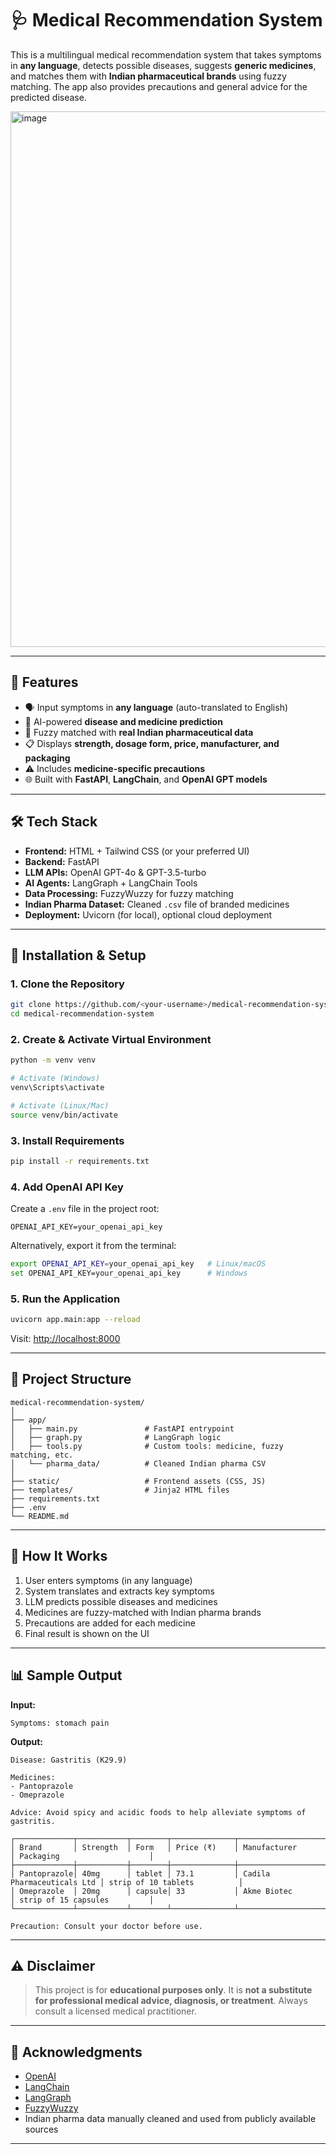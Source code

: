 # 🩺 Medical Recommendation System

This is a multilingual medical recommendation system that takes symptoms in **any language**, detects possible diseases, suggests **generic medicines**, and matches them with **Indian pharmaceutical brands** using fuzzy matching. The app also provides precautions and general advice for the predicted disease.

<img width="803" height="857" alt="image" src="https://github.com/user-attachments/assets/f04bbf42-046f-4840-8796-199c02b3987f" />

---

## 🚀 Features

- 🗣️ Input symptoms in **any language** (auto-translated to English)
- 🧠 AI-powered **disease and medicine prediction**
- 💊 Fuzzy matched with **real Indian pharmaceutical data**
- 📋 Displays **strength, dosage form, price, manufacturer, and packaging**
- ⚠️ Includes **medicine-specific precautions**
- 🌐 Built with **FastAPI**, **LangChain**, and **OpenAI GPT models**

---

## 🛠️ Tech Stack

- **Frontend:** HTML + Tailwind CSS (or your preferred UI)
- **Backend:** FastAPI
- **LLM APIs:** OpenAI GPT-4o & GPT-3.5-turbo
- **AI Agents:** LangGraph + LangChain Tools
- **Data Processing:** FuzzyWuzzy for fuzzy matching
- **Indian Pharma Dataset:** Cleaned `.csv` file of branded medicines
- **Deployment:** Uvicorn (for local), optional cloud deployment

---

## 🧪 Installation & Setup

### 1. Clone the Repository

```bash
git clone https://github.com/<your-username>/medical-recommendation-system.git
cd medical-recommendation-system
```

### 2. Create & Activate Virtual Environment

```bash
python -m venv venv

# Activate (Windows)
venv\Scripts\activate

# Activate (Linux/Mac)
source venv/bin/activate
```

### 3. Install Requirements

```bash
pip install -r requirements.txt
```

### 4. Add OpenAI API Key

Create a `.env` file in the project root:

```env
OPENAI_API_KEY=your_openai_api_key
```

Alternatively, export it from the terminal:

```bash
export OPENAI_API_KEY=your_openai_api_key   # Linux/macOS
set OPENAI_API_KEY=your_openai_api_key      # Windows
```

### 5. Run the Application

```bash
uvicorn app.main:app --reload
```

Visit: [http://localhost:8000](http://localhost:8000)

---

## 📁 Project Structure

```
medical-recommendation-system/
│
├── app/
│   ├── main.py               # FastAPI entrypoint
│   ├── graph.py              # LangGraph logic
│   ├── tools.py              # Custom tools: medicine, fuzzy matching, etc.
│   └── pharma_data/          # Cleaned Indian pharma CSV
│
├── static/                   # Frontend assets (CSS, JS)
├── templates/                # Jinja2 HTML files
├── requirements.txt
├── .env
└── README.md
```

---

## 🧠 How It Works

1. User enters symptoms (in any language)
2. System translates and extracts key symptoms
3. LLM predicts possible diseases and medicines
4. Medicines are fuzzy-matched with Indian pharma brands
5. Precautions are added for each medicine
6. Final result is shown on the UI

---

## 📊 Sample Output

**Input:**  
```
Symptoms: stomach pain
```

**Output:**

```
Disease: Gastritis (K29.9)

Medicines:
- Pantoprazole
- Omeprazole

Advice: Avoid spicy and acidic foods to help alleviate symptoms of gastritis.

┌─────────────┬───────────┬────────┬──────────────┬────────────────────────────┬──────────────────────────────┐
│ Brand       │ Strength  │ Form   │ Price (₹)    │ Manufacturer               │ Packaging                    │
├─────────────┼───────────┼────────┼──────────────┼────────────────────────────┼──────────────────────────────┤
│ Pantoprazole│ 40mg      │ tablet │ 73.1         │ Cadila Pharmaceuticals Ltd │ strip of 10 tablets          │
│ Omeprazole  │ 20mg      │ capsule│ 33           │ Akme Biotec                │ strip of 15 capsules         │
└─────────────┴───────────┴────────┴──────────────┴────────────────────────────┴──────────────────────────────┘

Precaution: Consult your doctor before use.
```

---

## ⚠️ Disclaimer

> This project is for **educational purposes only**. It is **not a substitute for professional medical advice, diagnosis, or treatment**. Always consult a licensed medical practitioner.

---

## 🙌 Acknowledgments

- [OpenAI](https://platform.openai.com/)
- [LangChain](https://www.langchain.com/)
- [LangGraph](https://www.langgraph.dev/)
- [FuzzyWuzzy](https://github.com/seatgeek/fuzzywuzzy)
- Indian pharma data manually cleaned and used from publicly available sources

---


